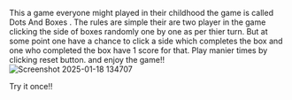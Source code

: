 This a game everyone might played in their childhood the game is called Dots And Boxes .
The rules are simple their are two player in the game clicking the side of boxes randomly one by one as per thier turn.
But at some point one have a chance to click a side which completes the box and one who completed the box have 1 score for that.
Play manier times by clicking reset button.
and enjoy the game!!
![Screenshot 2025-01-18 134707](https://github.com/user-attachments/assets/98c04a13-be7e-42c1-bdf2-3f321d2b82f5)

Try it once!!
